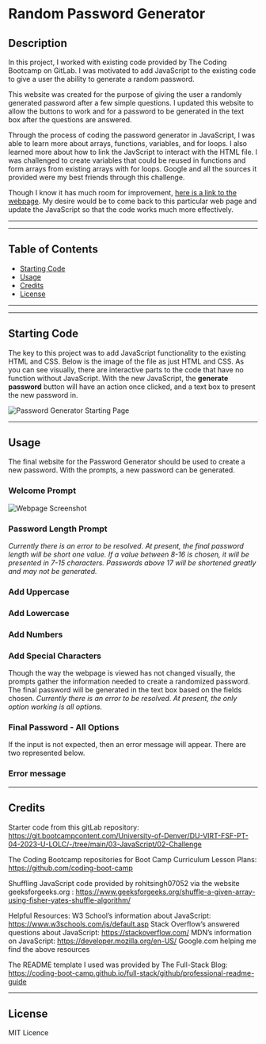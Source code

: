 # Random Password Generator

## Description

In this project, I worked with existing code provided by The Coding Bootcamp on GitLab. I was motivated to add JavaScript to the existing code to give a user the ability to generate a random password.

This website was created for the purpose of giving the user a randomly generated password after a few simple questions. I updated this website to allow the buttons to work and for a password to be generated in the text box after the questions are answered.

Through the process of coding the password generator in JavaScript, I was able to learn more about arrays, functions, variables, and for loops. I also learned more about how to link the JavScript to interact with the HTML file. I was challenged to create variables that could be reused in functions and form arrays from existing arrays with for loops. Google and all the sources it provided were my best friends through this challenge.

Though I know it has much room for improvement, [here is a link to the webpage](https://sarah-paterson.github.io/Horiseon-Refactor/). My desire would be to come back to this particular web page and update the JavaScript so that the code works much more effectively.

---
---

## Table of Contents

- [Starting Code](#starting-code)
- [Usage](#usage)
- [Credits](#credits)
- [License](#license)

---
---

## Starting Code

The key to this project was to add JavaScript functionality to the existing HTML and CSS. Below is the image of the file as just HTML and CSS. As you can see visually, there are interactive parts to the code that have no function without JavaScript. With the new JavaScript, the **generate password** button will have an action once clicked, and a text box to present the new password in.

![Password Generator Starting Page](images/ "Starting page for Password Generator Screenshott")

---

## Usage

The final website for the Password Generator should be used to create a new password. With the prompts, a new password can be generated. 

### Welcome Prompt
![Webpage Screenshot](assets/images/Horiseon%20Webpage.png "Webpage Screenshot")

### Password Length Prompt
*Currently there is an error to be resolved. At present, the final password length will be short one value. If a value between 8-16 is chosen, it will be presented in 7-15 characters. Passwords above 17 will be shortened greatly and may not be generated.*

### Add Uppercase

### Add Lowercase

### Add Numbers

### Add Special Characters

Though the way the webpage is viewed has not changed visually, the prompts gather the information needed to create a randomized password. The final password will be generated in the text box based on the fields chosen. 
*Currently there is an error to be resolved. At present, the only option working is all options.*

### Final Password - All Options

If the input is not expected, then an error message will appear. There are two represented below.

### Error message

---

## Credits
Starter code from this gitLab repository: https://git.bootcampcontent.com/University-of-Denver/DU-VIRT-FSF-PT-04-2023-U-LOLC/-/tree/main/03-JavaScript/02-Challenge

The Coding Bootcamp repositories for Boot Camp Curriculum Lesson Plans: https://github.com/coding-boot-camp

Shuffling JavaScript code provided by rohitsingh07052 via the website geeksforgeeks.org : https://www.geeksforgeeks.org/shuffle-a-given-array-using-fisher-yates-shuffle-algorithm/

Helpful Resources:
W3 School’s information about JavaScript: https://www.w3schools.com/js/default.asp
Stack Overflow’s answered questions about JavaScript: https://stackoverflow.com/
MDN’s information on JavaScript: https://developer.mozilla.org/en-US/
Google.com helping me find the above resources

The README template I used was provided by The Full-Stack Blog: https://coding-boot-camp.github.io/full-stack/github/professional-readme-guide

---

## License
MIT Licence


